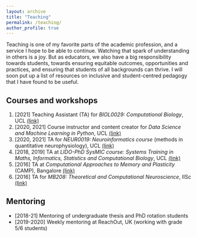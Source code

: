 ```yaml
---
layout: archive
title: "Teaching"
permalink: /teaching/
author_profile: true
---
```

Teaching is one of my favorite parts of the academic profession, and a service I hope to be able to continue. Watching that spark of understanding in others is a joy. But as educators, we also have a big responsibility towards students, towards ensuring equitable outcomes, opportunities and practices, and ensuring that students of all backgrounds can thrive. I will soon put up a list of resources on inclusive and student-centred pedagogy that I have found to be useful.

## Courses and workshops
1. [2021]	Teaching Assistant (TA) for *BIOL0029: Computational Biology*, UCL [(link)](https://moodle.ucl.ac.uk/course/info.php?id=623)
2. [2020, 2021]	Course instructor and content creator for *Data Science and Machine Learning in Python*, UCL [(link)](https://learntodiscover.ai/)
3. [2020, 2021]	TA for *NEUR0019: Neuroinformatics course* (methods in quantitative neurophysiology), UCL [(link)](https://www.ucl.ac.uk/cortexlab/neuroinformatics-class-page)
4. [2018, 2019]	TA at *LIDO-PhD SysMIC course: Systems Training in Maths, Informatics, Statistics and Computational Biology*, UCL [(link)](https://sysmic.ac.uk/)
5. [2016] TA at *Computational Approaches to Memory and Plasticity* (CAMP), Bangalore [(link)](https://camp.ncbs.res.in/)
6. [2016]	TA for *MB208: Theoretical and Computational Neuroscience*, IISc [(link)](http://mbu.iisc.ac.in/~mb208/)

## Mentoring
- [2018-21] Mentoring of undergraduate thesis and PhD rotation students 
- [2019-2020] Weekly mentoring at ReachOut, UK (working with grade 5/6 students)
